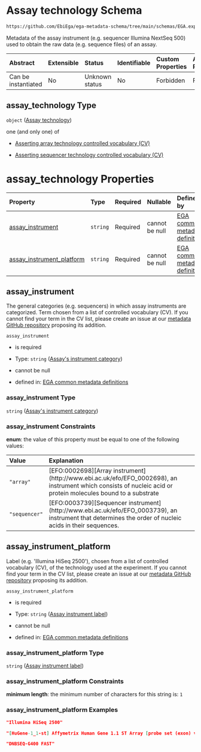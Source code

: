 # Assay technology Schema

```txt
https://github.com/EbiEga/ega-metadata-schema/tree/main/schemas/EGA.experiment.json#/properties/assay_technology
```

Metadata of the assay instrument (e.g. sequencer Illumina NextSeq 500) used to obtain the raw data (e.g. sequence files) of an assay.

| Abstract            | Extensible | Status         | Identifiable | Custom Properties | Additional Properties | Access Restrictions | Defined In                                                                           |
| :------------------ | :--------- | :------------- | :----------- | :---------------- | :-------------------- | :------------------ | :----------------------------------------------------------------------------------- |
| Can be instantiated | No         | Unknown status | No           | Forbidden         | Forbidden             | none                | [EGA.experiment.json\*](../../../schemas/EGA.experiment.json "open original schema") |

## assay\_technology Type

`object` ([Assay technology](ega-12-definitions-assay-technology.md))

one (and only one) of

*   [Asserting array technology controlled vocabulary (CV)](ega-12-definitions-assay-technology-oneof-asserting-array-technology-controlled-vocabulary-cv.md "check type definition")

*   [Asserting sequencer technology controlled vocabulary (CV)](ega-12-definitions-assay-technology-oneof-asserting-sequencer-technology-controlled-vocabulary-cv.md "check type definition")

# assay\_technology Properties

| Property                                                  | Type     | Required | Nullable       | Defined by                                                                                                                                                                                                                                                                              |
| :-------------------------------------------------------- | :------- | :------- | :------------- | :-------------------------------------------------------------------------------------------------------------------------------------------------------------------------------------------------------------------------------------------------------------------------------------- |
| [assay\_instrument](#assay_instrument)                    | `string` | Required | cannot be null | [EGA common metadata definitions](ega-12-definitions-assay-technology-properties-assays-instrument-category.md "https://github.com/EbiEga/ega-metadata-schema/tree/main/schemas/EGA.common-definitions.json#/definitions/assay_technology_descriptor/properties/assay_instrument")      |
| [assay\_instrument\_platform](#assay_instrument_platform) | `string` | Required | cannot be null | [EGA common metadata definitions](ega-12-definitions-assay-technology-properties-assay-instrument-label.md "https://github.com/EbiEga/ega-metadata-schema/tree/main/schemas/EGA.common-definitions.json#/definitions/assay_technology_descriptor/properties/assay_instrument_platform") |

## assay\_instrument

The general categories (e.g. sequencers) in which assay instruments are categorized. Term chosen from a list of controlled vocabulary (CV). If you cannot find your term in the CV list, please create an issue at our [metadata GitHub repository](https://github.com/EbiEga/ega-metadata-schema/issues/new/choose) proposing its addition.

`assay_instrument`

*   is required

*   Type: `string` ([Assay's instrument category](ega-12-definitions-assay-technology-properties-assays-instrument-category.md))

*   cannot be null

*   defined in: [EGA common metadata definitions](ega-12-definitions-assay-technology-properties-assays-instrument-category.md "https://github.com/EbiEga/ega-metadata-schema/tree/main/schemas/EGA.common-definitions.json#/definitions/assay_technology_descriptor/properties/assay_instrument")

### assay\_instrument Type

`string` ([Assay's instrument category](ega-12-definitions-assay-technology-properties-assays-instrument-category.md))

### assay\_instrument Constraints

**enum**: the value of this property must be equal to one of the following values:

| Value         | Explanation                                                                                                                                                         |
| :------------ | :------------------------------------------------------------------------------------------------------------------------------------------------------------------ |
| `"array"`     | \[EFO:0002698]\[Array instrument]\(http\://www\.ebi.ac.uk/efo/EFO\_0002698), an instrument which consists of nucleic acid or protein molecules bound to a substrate |
| `"sequencer"` | \[EFO:0003739]\[Sequencer instrument]\(http\://www\.ebi.ac.uk/efo/EFO\_0003739), an instrument that determines the order of nucleic acids in their sequences.       |

## assay\_instrument\_platform

Label (e.g. 'Illumina HiSeq 2500'), chosen from a list of controlled vocabulary (CV), of the technology used at the experiment. If you cannot find your term in the CV list, please create an issue at our [metadata GitHub repository](https://github.com/EbiEga/ega-metadata-schema/issues/new/choose) proposing its addition.

`assay_instrument_platform`

*   is required

*   Type: `string` ([Assay instrument label](ega-12-definitions-assay-technology-properties-assay-instrument-label.md))

*   cannot be null

*   defined in: [EGA common metadata definitions](ega-12-definitions-assay-technology-properties-assay-instrument-label.md "https://github.com/EbiEga/ega-metadata-schema/tree/main/schemas/EGA.common-definitions.json#/definitions/assay_technology_descriptor/properties/assay_instrument_platform")

### assay\_instrument\_platform Type

`string` ([Assay instrument label](ega-12-definitions-assay-technology-properties-assay-instrument-label.md))

### assay\_instrument\_platform Constraints

**minimum length**: the minimum number of characters for this string is: `1`

### assay\_instrument\_platform Examples

```json
"Illumina HiSeq 2500"
```

```json
"[HuGene-1_1-st] Affymetrix Human Gene 1.1 ST Array [probe set (exon) version]"
```

```json
"DNBSEQ-G400 FAST"
```
